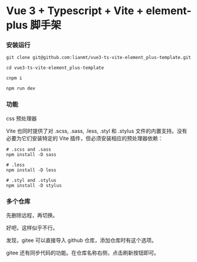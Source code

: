 # Vue 3 + Typescript + Vite + element-plus 脚手架

### 安装运行

```
git clone git@github.com:lianmt/vue3-ts-vite-element_plus-template.git

cd vue3-ts-vite-element_plus-template

cnpm i

npm run dev
```

### 功能

css 预处理器

 Vite 也同时提供了对 .scss, .sass, .less, .styl 和 .stylus 文件的内置支持。没有必要为它们安装特定的 Vite 插件，但必须安装相应的预处理器依赖：

 ```
# .scss and .sass
npm install -D sass

# .less
npm install -D less

# .styl and .stylus
npm install -D stylus
```

### 多个仓库

先删除远程，再切换。

好吧，这样似乎不行。

发现，gitee 可以直接导入 github 仓库，添加仓库时有这个选项。

gitee 还有同步代码的功能。在仓库名称右侧，点击刷新按钮即可。
